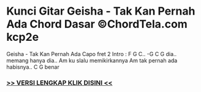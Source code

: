 
 # Kunci Gitar Geisha - Tak Kan Pernah Ada Chord Dasar ©ChordTela.com kcp2e


Geisha - Tak Kan Pernah Ada Capo fret 2 Intro : F G C.. -G C G dia.. memang hanya dia.. Am ku slalu memikirkannya Am tak pernah ada habisnya.. C G benar

###  <a href="https://shortlighzx.web.app?sq=Kunci Gitar Geisha - Tak Kan Pernah Ada Chord Dasar ©ChordTela.com"> >> VERSI LENGKAP KLIK DISINI << </a>
